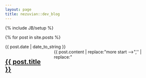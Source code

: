 ```yaml
---
layout: page
title: nezuvian::dev_blog
---
```

{% include JB/setup %}


{% for post in site.posts %}
<div class="posts row">
    <div class="date-sidebar two columns">
      <span>{{ post.date | date_to_string }}</span>
    </div>
    <div class="text-body ten columns">
      <h2 class="post-title"><a href="{{ BASE_PATH }}{{ post.url }}">{{ post.title }}</a></h2>      
      <div class="post-body twelve columns">        
        {{ post.content | replace:"more start -->",'' | replace:"<!-- more end",'' }}
        <a href="{{ BASE_PATH }}{{ post.url }}">Read more &raquo;</a>
      </div>
      {% assign tags_list = post.tags %}
      {% include JB/tags_list %}
    </div>
</div>
{% endfor %}  